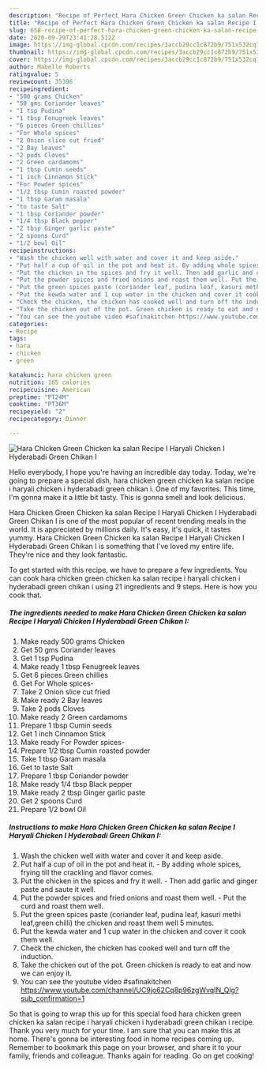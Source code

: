 ```yaml
---
description: "Recipe of Perfect Hara Chicken Green Chicken ka salan Recipe I Haryali Chicken I Hyderabadi Green Chikan I"
title: "Recipe of Perfect Hara Chicken Green Chicken ka salan Recipe I Haryali Chicken I Hyderabadi Green Chikan I"
slug: 658-recipe-of-perfect-hara-chicken-green-chicken-ka-salan-recipe-i-haryali-chicken-i-hyderabadi-green-chikan-i
date: 2020-09-29T23:41:28.512Z
image: https://img-global.cpcdn.com/recipes/3accb29cc1c872b9/751x532cq70/hara-chicken-green-chicken-ka-salan-recipe-i-haryali-chicken-i-hyderabadi-green-chikan-i-recipe-main-photo.jpg
thumbnail: https://img-global.cpcdn.com/recipes/3accb29cc1c872b9/751x532cq70/hara-chicken-green-chicken-ka-salan-recipe-i-haryali-chicken-i-hyderabadi-green-chikan-i-recipe-main-photo.jpg
cover: https://img-global.cpcdn.com/recipes/3accb29cc1c872b9/751x532cq70/hara-chicken-green-chicken-ka-salan-recipe-i-haryali-chicken-i-hyderabadi-green-chikan-i-recipe-main-photo.jpg
author: Mabelle Roberts
ratingvalue: 5
reviewcount: 35396
recipeingredient:
- "500 grams Chicken"
- "50 gms Coriander leaves"
- "1 tsp Pudina"
- "1 tbsp Fenugreek leaves"
- "6 pieces Green chillies"
- "For Whole spices"
- "2 Onion slice cut fried"
- "2 Bay leaves"
- "2 pods Cloves"
- "2 Green cardamoms"
- "1 tbsp Cumin seeds"
- "1 inch Cinnamon Stick"
- "For Powder spices"
- "1/2 tbsp Cumin roasted powder"
- "1 tbsp Garam masala"
- "to taste Salt"
- "1 tbsp Coriander powder"
- "1/4 tbsp Black pepper"
- "2 tbsp Ginger garlic paste"
- "2 spoons Curd"
- "1/2 bowl Oil"
recipeinstructions:
- "Wash the chicken well with water and cover it and keep aside."
- "Put half a cup of oil in the pot and heat it. By adding whole spices, frying till the crackling and flavor comes."
- "Put the chicken in the spices and fry it well. Then add garlic and ginger paste and saute it well."
- "Put the powder spices and fried onions and roast them well. Put the curd and roast them well."
- "Put the green spices paste (coriander leaf, pudina leaf, kasuri methi leaf,green chilli) the chicken and roast them well 5 minutes."
- "Put the kewda water and 1 cup water in the chicken and cover it cook them well."
- "Check the chicken, the chicken has cooked well and turn off the induction."
- "Take the chicken out of the pot. Green chicken is ready to eat and now we can enjoy it."
- "You can see the youtube video #safinakitchen https://www.youtube.com/channel/UC9jo62Cq8p96zgWvqIN_Qlg?sub_confirmation=1"
categories:
- Recipe
tags:
- hara
- chicken
- green

katakunci: hara chicken green 
nutrition: 165 calories
recipecuisine: American
preptime: "PT24M"
cooktime: "PT36M"
recipeyield: "2"
recipecategory: Dinner

---
```



![Hara Chicken Green Chicken ka salan Recipe I Haryali Chicken I Hyderabadi Green Chikan I](https://img-global.cpcdn.com/recipes/3accb29cc1c872b9/751x532cq70/hara-chicken-green-chicken-ka-salan-recipe-i-haryali-chicken-i-hyderabadi-green-chikan-i-recipe-main-photo.jpg)

Hello everybody, I hope you're having an incredible day today. Today, we're going to prepare a special dish, hara chicken green chicken ka salan recipe i haryali chicken i hyderabadi green chikan i. One of my favorites. This time, I'm gonna make it a little bit tasty. This is gonna smell and look delicious.



Hara Chicken Green Chicken ka salan Recipe I Haryali Chicken I Hyderabadi Green Chikan I is one of the most popular of recent trending meals in the world. It is appreciated by millions daily. It's easy, it's quick, it tastes yummy. Hara Chicken Green Chicken ka salan Recipe I Haryali Chicken I Hyderabadi Green Chikan I is something that I've loved my entire life. They're nice and they look fantastic.


To get started with this recipe, we have to prepare a few ingredients. You can cook hara chicken green chicken ka salan recipe i haryali chicken i hyderabadi green chikan i using 21 ingredients and 9 steps. Here is how you cook that.

<!--inarticleads1-->

##### The ingredients needed to make Hara Chicken Green Chicken ka salan Recipe I Haryali Chicken I Hyderabadi Green Chikan I:

1. Make ready 500 grams Chicken
1. Get 50 gms Coriander leaves
1. Get 1 tsp Pudina
1. Make ready 1 tbsp Fenugreek leaves
1. Get 6 pieces Green chillies
1. Get For Whole spices-
1. Take 2 Onion slice cut fried
1. Make ready 2 Bay leaves
1. Take 2 pods Cloves
1. Make ready 2 Green cardamoms
1. Prepare 1 tbsp Cumin seeds
1. Get 1 inch Cinnamon Stick
1. Make ready For Powder spices-
1. Prepare 1/2 tbsp Cumin roasted powder
1. Take 1 tbsp Garam masala
1. Get to taste Salt
1. Prepare 1 tbsp Coriander powder
1. Make ready 1/4 tbsp Black pepper
1. Make ready 2 tbsp Ginger garlic paste
1. Get 2 spoons Curd
1. Prepare 1/2 bowl Oil




<!--inarticleads2-->

##### Instructions to make Hara Chicken Green Chicken ka salan Recipe I Haryali Chicken I Hyderabadi Green Chikan I:

1. Wash the chicken well with water and cover it and keep aside.
1. Put half a cup of oil in the pot and heat it. - By adding whole spices, frying till the crackling and flavor comes.
1. Put the chicken in the spices and fry it well. - Then add garlic and ginger paste and saute it well.
1. Put the powder spices and fried onions and roast them well. - Put the curd and roast them well.
1. Put the green spices paste (coriander leaf, pudina leaf, kasuri methi leaf,green chilli) the chicken and roast them well 5 minutes.
1. Put the kewda water and 1 cup water in the chicken and cover it cook them well.
1. Check the chicken, the chicken has cooked well and turn off the induction.
1. Take the chicken out of the pot. Green chicken is ready to eat and now we can enjoy it.
1. You can see the youtube video #safinakitchen https://www.youtube.com/channel/UC9jo62Cq8p96zgWvqIN_Qlg?sub_confirmation=1




So that is going to wrap this up for this special food hara chicken green chicken ka salan recipe i haryali chicken i hyderabadi green chikan i recipe. Thank you very much for your time. I am sure that you can make this at home. There's gonna be interesting food in home recipes coming up. Remember to bookmark this page on your browser, and share it to your family, friends and colleague. Thanks again for reading. Go on get cooking!
